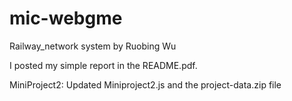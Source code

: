 # mic-webgme

Railway_network system by Ruobing Wu

I posted my simple report in the README.pdf.

MiniProject2:
Updated Miniproject2.js and the project-data.zip file
